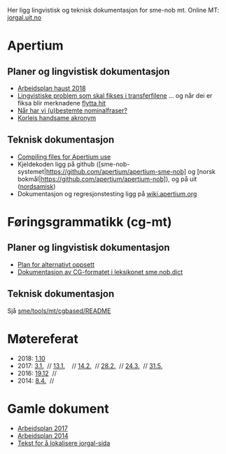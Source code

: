 Her ligg lingvistisk og teknisk dokumentasjon for sme-nob mt. Online MT: [jorgal.uit.no](http://jorgal.uit.no)

# Apertium

## Planer og lingvistisk dokumentasjon
* [Arbeidsplan haust 2018](Arbeidsplan2018.html)
* [Lingvistiske problem som skal fikses i transferfilene](TransferProblems.html)
  ... og når dei er fiksa blir merknadene [flytta hit](SolvedTransferProblems.html)
* [Når har vi (u)bestemte nominalfraser?](Bestemtheit.html)
* [Korleis handsame akronym](Akronym.html)

## Teknisk dokumentasjon

* [Compiling files for Apertium use](../DailyCompilingOfApertiumFiles.html)
* Kjeldekoden ligg på github ([sme-nob-systemet|https://github.com/apertium/apertium-sme-nob] og [norsk bokmål|https://github.com/apertium/apertium-nob]), og på uit ([nordsamisk](https://giellalt.uit.no/lang/sme/j-sme.html))
* Dokumentasjon og regresjonstesting ligg på [wiki.apertium.org](http://wiki.apertium.org/wiki/Northern_Sámi_and_Norwegian_Bokmålhttp://wiki.apertium.org/wiki/Northern_Sámi_and_Norwegian_Bokmål)

# Føringsgrammatikk (cg-mt)

## Planer og lingvistisk dokumentasjon
* [Plan for alternativt oppsett](PlanCG.html)
* [Dokumentasjon av CG-formatet i leksikonet sme.nob.dict](cg/Leksikonet.html)

## Teknisk dokumentasjon

Sjå [sme/tools/mt/cgbased/README](http://gtsvn.uit.no/langtech/trunk/langs/sme/tools/mt/cgbased/README)

# Møtereferat

* 2018:
 [1.10](meetings/181001.html)
* 2017:
 [3.1.](meetings/170103.html)  //
 [13.1.](meetings/170113.html)    //
 [14.2.](meetings/170214.html)  //
 [28.2.](meetings/170228.html)   //
 [24.3.](meetings/170324.html)    //
 [31.5.](meetings/170531.html) 
* 2016:
 [19.12](meetings/161219.html)  //
* 2014:
 [8.4.](meetings/140408.html)  //

# Gamle dokument

* [Arbeidsplan 2017](Arbeidsplan.html)
* [Arbeidsplan 2014](WorkingPlan2014.html)
* [Tekst for å lokalisere jorgal-sida](Lokalisering.html)
